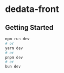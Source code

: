 # dedata-front

## Getting Started

```bash
npm run dev
# or
yarn dev
# or
pnpm dev
# or
bun dev
```

